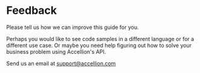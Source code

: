 # Feedback

Please tell us how we can improve this guide for you.

Perhaps you would like to see code samples in a different language or for a different use case. Or maybe you need help figuring out how to solve your business problem using Accellion's API.

Send us an email at <support@accellion.com>

<br>
<br>
<br>
<br>
<br>
<br>
<br>
<br>
<br>
